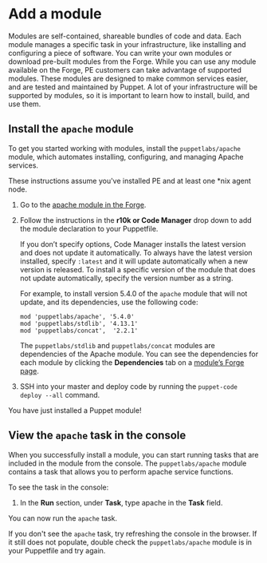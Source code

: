 # Add a module

Modules are self-contained, shareable bundles of code and data. Each module manages a specific task in your infrastructure, like installing and configuring a piece of software. You can write your own modules or download pre-built modules from the Forge. While you can use any module available on the Forge, PE customers can take advantage of supported modules. These modules are designed to make common services easier, and are tested and maintained by Puppet. A lot of your infrastructure will be supported by modules, so it is important to learn how to install, build, and use them.

## Install the `apache` module

To get you started working with modules, install the `puppetlabs/apache` module, which automates installing, configuring, and managing Apache services.

These instructions assume you've installed PE and at least one \*nix agent node.

1.  Go to the [apache module in the Forge](https://forge.puppet.com/puppetlabs/apache).

2.  Follow the instructions in the **r10k or Code Manager** drop down to add the module declaration to your Puppetfile.

    If you don’t specify options, Code Manager installs the latest version and does not update it automatically. To always have the latest version installed, specify `:latest` and it will update automatically when a new version is released. To install a specific version of the module that does not update automatically, specify the version number as a string.

    For example, to install version 5.4.0 of the `apache` module that will not update, and its dependencies, use the following code:

    ```
    mod 'puppetlabs/apache', '5.4.0'
    mod 'puppetlabs/stdlib', '4.13.1'
    mod 'puppetlabs/concat',  '2.2.1'
    ```

    The `puppetlabs/stdlib` and `puppetlabs/concat` modules are dependencies of the Apache module. You can see the dependencies for each module by clicking the **Dependencies** tab on a [module’s Forge page](https://forge.puppet.com/puppetlabs/apache/dependencies).

3.  SSH into your master and deploy code by running the `puppet-code deploy --all` command.


You have just installed a Puppet module!

## View the `apache` task in the console

When you successfully install a module, you can start running tasks that are included in the module from the console. The `puppetlabs/apache` module contains a task that allows you to perform apache service functions.

To see the task in the console:

1.  In the **Run** section, under **Task**, type apache in the **Task** field.


You can now run the `apache` task.

If you don't see the `apache` task, try refreshing the console in the browser. If it still does not populate, double check the `puppetlabs/apache` module is in your Puppetfile and try again.

